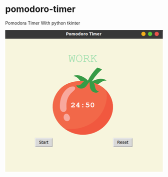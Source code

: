 # pomodoro-timer
Pomodora Timer With python tkinter

![alt text](https://github.com/hasifpriyambudi/pomodoro-timer/blob/master/hasil.png)
